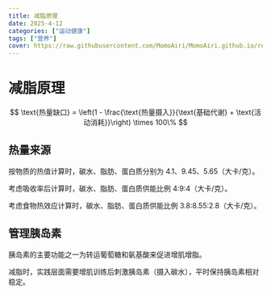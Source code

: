 ```yaml
---
title: 减脂原理
date: 2025-4-12
categories: ["运动健康"]
tags: ["营养"]
cover: https://raw.githubusercontent.com/MomoAiri/MomoAiri.github.io/refs/heads/dev/resource/%E3%83%97%E3%83%AD%E3%82%B8%E3%82%A7%E3%82%AF%E3%83%88%E3%82%BB%E3%82%AB%E3%82%A4%20%E3%82%AB%E3%83%A9%E3%83%95%E3%83%AB%E3%82%B9%E3%83%86%E3%83%BC%E3%82%B8%EF%BC%81%20feat.%20%E5%88%9D%E9%9F%B3%E3%83%9F%E3%82%AF/1135b.webp
---
```


# 减脂原理

$$
\text{热量缺口} = \left(1 - \frac{\text{热量摄入}}{\text{基础代谢} + \text{活动消耗}}\right) \times 100\%
$$

## 热量来源

按物质的热值计算时，碳水、脂肪、蛋白质分别为 4.1、9.45、5.65（大卡/克）。

考虑吸收率后计算时，碳水、脂肪、蛋白质供能比例 4:9:4（大卡/克）。

考虑食物热效应计算时，碳水、脂肪、蛋白质供能比例 3.8:8.55:2.8（大卡/克）。

## 管理胰岛素

胰岛素的主要功能之一为转运葡萄糖和氨基酸来促进增肌增脂。

减脂时，实践层面需要增肌训练后刺激胰岛素（摄入碳水），平时保持胰岛素相对稳定。

